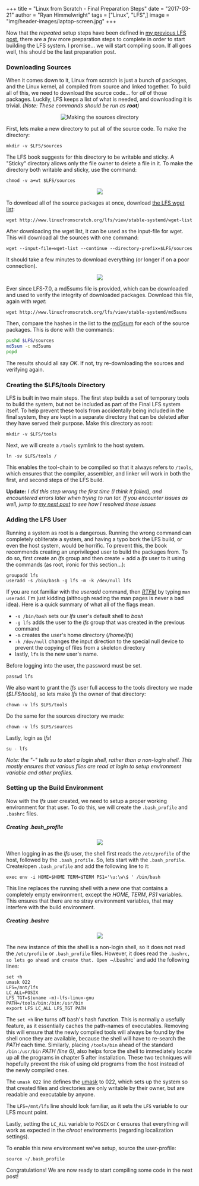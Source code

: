 +++
title  = "Linux from Scratch - Final Preparation Steps"
date   = "2017-03-21"
author = "Ryan Himmelwright"
tags   = ["Linux", "LFS",]
image  = "img/header-images/laptop-screen.jpg"
+++

Now that the *repeated* setup steps have been defined in [my previous LFS post](/post/LFS-Repeated-Setup-Steps/), there are a *few* more preparation steps to complete in order to start building the LFS system. I promise... we will start compiling soon. If all goes well, this should be the last preparation post.

<!-- more -->

### Downloading Sources
When it comes down to it, Linux from scratch is just a bunch of packages, and the Linux kernel, all compiled from source and linked together. To build all of this, we need to download the source code... for *all* of those packages. Luckily, LFS keeps a list of what is needed, and downloading it is trivial. *(Note: These commands should be run as <b>root</b>)*

<center>
<img alt="Making the sources directory" src="../../img/posts/LFS-Final-Preparation-Steps/make-sources-dir.png" style="max-width: 100%;"/>
</center>

First, lets make a new directory to put all of the source code. To make the directory:

```
mkdir -v $LFS/sources
```

The LFS book suggests for this directory to be writable and sticky. A "Sticky" directory allows only the file owner to delete a file in it. To make the directory both writable and sticky, use the command:

```
chmod -v a+wt $LFS/sources
```


<center>
<img src="../../img/posts/LFS-Final-Preparation-Steps/wget-sources-play.png" name="pic" onmouseover="this.src='../../img/posts/LFS-Final-Preparation-Steps/wget-sources.gif'" onmouseout="this.src='../../img/posts/LFS-Final-Preparation-Steps/wget-sources-play.png'" style="max-width: 100%;"/>
</center>

To download all of the source packages at once, download [the LFS wget list](http://www.linuxfromscratch.org/lfs/view/stable-systemd/wget-list):


```
wget http://www.linuxfromscratch.org/lfs/view/stable-systemd/wget-list
```

After downloading the wget list, it can be used as the input-file for wget. This will download all the sources with one command:

```
wget --input-file=wget-list --continue --directory-prefix=$LFS/sources
```

It should take a few minutes to download everything (or longer if on a poor connection).


<center>
<img src="../../img/posts/LFS-Final-Preparation-Steps/sources-md5-play.png" name="pic" onmouseover="this.src='../../img/posts/LFS-Final-Preparation-Steps/sources-md5.gif'" onmouseout="this.src='../../img/posts/LFS-Final-Preparation-Steps/sources-md5-play.png'" style="max-width: 100%;"/>
</center>


Ever since LFS-7.0, a md5sums file is provided, which can be downloaded and used to verify the integrity of downloaded packages. Download this file, again with *wget*:

```
wget http://www.linuxfromscratch.org/lfs/view/stable-systemd/md5sums
```

Then, compare the hashes in the list to the [md5sum](https://en.wikipedia.org/wiki/Md5sum) for each of the source packages. This is done with the commands:

```bash
pushd $LFS/sources
md5sum -c md5sums
popd
```

The results should all say *OK*. If not, try re-downloading the sources and verifying again.


### Creating the $LFS/tools Directory
LFS is built in two main steps. The first step builds a set of temporary tools to build the system, but not be included as part of the Final LFS system itself. To help prevent these tools from accidentally being included in the final system, they are kept in a separate directory that can be deleted after they have served their purpose. Make this directory as root:

```
mkdir -v $LFS/tools
```

Next, we will create a `/tools` symlink to the host system.

```
ln -sv $LFS/tools /
```

This enables the tool-chain to be compiled so that it always refers to `/tools`, which ensures that the compiler, assembler, and linker will work in both the first, and second steps of the LFS build.

**Update:** *I did this step wrong the first time (I think it failed), and encountered errors later when trying to run tar. If you encounter issues as well, jump to [my next post](/post/LFS-SBUs-and-Binutils/) to see how I resolved these issues*

### Adding the LFS User
Running a system as root is a dangerous. Running the wrong command can completely obliterate a system, and having a typo bork the LFS build, or even the host system, would be horrific. To prevent this, the book recommends creating an unprivileged user to build the packages from. To do so, first create an *lfs* group and then create + add a *lfs* user to it using the commands (as root, ironic for this section...):

```
groupadd lfs
useradd -s /bin/bash -g lfs -m -k /dev/null lfs
```
If you are not familiar with the *useradd* command, then [*RTFM*](https://en.wikipedia.org/wiki/RTFM) by typing `man useradd`. I'm just kidding (although reading the man pages is never a bad idea). Here is a quick summary of what all of the flags mean.

- `-s /bin/bash` sets our *lfs* user's default shell to *bash*
- `-g lfs` adds the user to the *lfs* group that was created in the previous command
- `-m` creates the user's home directory (*/home/lfs*)
- `-k /dev/null` changes the input direction to the special null device to prevent the copying of files from a skeleton directory
- lastly, `lfs` is the new user's name.

Before logging into the user, the password must be set.

```
passwd lfs
```

We also want to grant the *lfs* user full access to the tools directory we made (*$LFS/tools*), so lets make *lfs* the owner of that directory:

```
chown -v lfs $LFS/tools
```

Do the same for the sources directory we made:

```
chown -v lfs $LFS/sources
```

Lastly, login as *lfs*!

```
su - lfs
```

*Note: the "-" tells su to start a login shell, rather than a non-login shell. This mostly ensures that various files are read at login to setup environment variable and other profiles.*

### Setting up the Build Environment
Now with the *lfs* user created, we need to setup a proper working environment for that user. To do this, we will create the `.bash_profile` and `.bashrc` files.

##### Creating .bash_profile

<center>
<img src="../../img/posts/LFS-Final-Preparation-Steps/set-bash-profile.png" name="pic" onmouseover="this.src='../../img/posts/LFS-Final-Preparation-Steps/set-bash-profile.gif'" onmouseout="this.src='../../img/posts/LFS-Final-Preparation-Steps/set-bash-profile.png'" style="max-width: 100%;"/>
</center>

When logging in as the *lfs* user, the shell first reads the `/etc/profile` of the host, followed by the `.bash_profile`. So, lets start with the `.bash_profile`. Create/open `.bash_profile` and add the following line to it:

```
exec env -i HOME=$HOME TERM=$TERM PS1='\u:\w\$ ' /bin/bash
```

This line replaces the running shell with a new one that contains a completely empty environment, except the *HOME*, *TERM*, *PS1* variables. This ensures that there are no stray environment variables, that may interfere with the build environment.

##### Creating .bashrc

<center>
<img src="../../img/posts/LFS-Final-Preparation-Steps/set-bashrc.png" name="pic" onmouseover="this.src='../../img/posts/LFS-Final-Preparation-Steps/set-bashrc.gif'" onmouseout="this.src='../../img/posts/LFS-Final-Preparation-Steps/set-bashrc.png'" style="max-width: 100%;"/>
</center>

The new instance of this the shell is a non-login shell, so it does not read the `/etc/profile` or `.bash_profile` files. However, it does read the `.bashrc, so lets go ahead and create that. Open `~/.bashrc` and add the following lines:

```
set +h
umask 022
LFS=/mnt/lfs
LC_ALL=POSIX
LFS_TGT=$(uname -m)-lfs-linux-gnu
PATH=/tools/bin:/bin:/usr/bin
export LFS LC_ALL LFS_TGT PATH

```

The `set +h` line turns off bash's hash function. This is normally a usefully feature, as it essentially caches the path-names of executables. Removing this will ensure that the newly compiled tools will always be found by the shell once they are available, because the shell will have to re-search the *PATH* each time. Similarly, placing `/tools/bin` ahead of the standard `/bin:/usr/bin` *PATH* *(line 6)*, also helps force the shell to immediately locate up all the programs in chapter 5 after installation. These two techniques will hopefully prevent the risk of using old programs from the host instead of the newly compiled ones.

The `umask 022` line defines the [umask](https://en.wikipedia.org/wiki/Umask) to 022, which sets up the system so that created files and directories are only writable by their owner, but are readable and executable by anyone.

The `LFS=/mnt/lfs` line should look familiar, as it sets the `LFS` variable to our LFS mount point.

Lastly, setting the `LC_ALL` variable to `POSIX` or `C` ensures that everything will work as expected in the *chroot* environments (regarding localization settings).

To enable this new environment we've setup, source the user-profile:

```
source ~/.bash_profile
```

Congratulations! We are now ready to start compiling some code in the next post!
